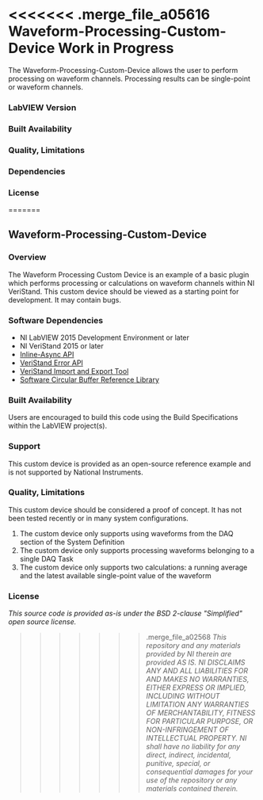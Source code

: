 <<<<<<< .merge_file_a05616
Waveform-Processing-Custom-Device
**Work in Progress**
===================
The Waveform-Processing-Custom-Device allows the user to perform processing on waveform channels. Processing results can be single-point or waveform channels. 

### LabVIEW Version ###

### Built Availability ###

### Quality, Limitations ###

### Dependencies ###

### License ###

=======
## Waveform-Processing-Custom-Device ##
### Overview ###
The Waveform Processing Custom Device is an example of a basic plugin which performs processing or calculations on waveform channels within NI VeriStand. This custom device should be viewed as a starting point for development. It may contain bugs. 

### Software Dependencies ###
* NI LabVIEW 2015 Development Environment or later
* NI VeriStand 2015 or later
* [Inline-Async API](https://github.com/NIVeriStandAdd-Ons/VeriStand-Addon-Inline-Async-API)
* [VeriStand Error API](https://github.com/NIVeriStandAdd-Ons/VeriStand-Error-API)
* [VeriStand Import and Export Tool](https://github.com/NIVeriStandAdd-Ons/VeriStand-Addon-CD-Import-and-Export-Tool)
* [Software Circular Buffer Reference Library](http://www.ni.com/example/30883/en/)

### Built Availability ###
Users are encouraged to build this code using the Build Specifications within the LabVIEW project(s). 

### Support ###
This custom device is provided as an open-source reference example and is not supported by National Instruments. 

### Quality, Limitations ###
This custom device should be considered a proof of concept. It has not been tested recently or in many system configurations. 
1. The custom device only supports using waveforms from the DAQ section of the System Definition
2. The custom device only supports processing waveforms belonging to a single DAQ Task
3. The custom device only supports two calculations: a running average and the latest available single-point value of the waveform 

### License ###

*This source code is provided as-is under the BSD 2-clause "Simplified" open source license.*

>>>>>>> .merge_file_a02568
*This repository and any materials provided by NI therein are provided AS IS. NI DISCLAIMS ANY AND ALL LIABILITIES FOR AND MAKES NO WARRANTIES, EITHER EXPRESS OR IMPLIED, INCLUDING WITHOUT LIMITATION ANY WARRANTIES OF MERCHANTABILITY, FITNESS FOR  PARTICULAR PURPOSE, OR NON-INFRINGEMENT OF INTELLECTUAL PROPERTY. NI shall have no liability for any direct, indirect, incidental, punitive, special, or consequential damages for your use of the repository or any materials contained therein.*
